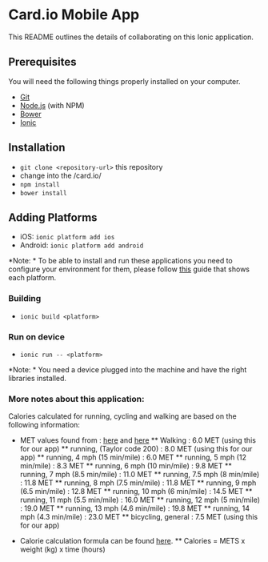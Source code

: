 # Card.io Mobile App

This README outlines the details of collaborating on this Ionic application.

## Prerequisites

You will need the following things properly installed on your computer.

* [Git](http://git-scm.com/)
* [Node.js](http://nodejs.org/) (with NPM)
* [Bower](http://bower.io/)
* [Ionic](http://ionicframework.com/getting-started/)

## Installation

* `git clone <repository-url>` this repository
* change into the <new directory>/card.io/
* `npm install`
* `bower install`

## Adding Platforms

* iOS: `ionic platform add ios` 
* Android: `ionic platform add android`

*Note: * To be able to install and run these applications you need to configure your environment for them, please follow [this](https://cordova.apache.org/docs/en/5.1.1/guide/platforms/index.html) guide that shows each platform.

### Building

* `ionic build <platform>`

### Run on device

* `ionic run -- <platform>`

*Note: * You need a device plugged into the machine and have the right libraries installed. 


### More notes about this application:

Calories calculated for running, cycling and walking are based on the following information:

* MET values found from : [here](https://sites.google.com/site/compendiumofphysicalactivities/Activity-Categories/running) and [here](http://prevention.sph.sc.edu/tools/docs/documents_compendium.pdf)
** Walking : 6.0 MET (using this for our app)
** running, (Taylor code 200) : 8.0 MET (using this for our app)
** running, 4 mph (15 min/mile) : 6.0 MET
** running, 5 mph (12 min/mile) : 8.3 MET
** running, 6 mph (10 min/mile) : 9.8 MET
** running, 7 mph (8.5 min/mile) : 11.0 MET
** running, 7.5 mph (8 min/mile) : 11.8 MET
** running, 8 mph (7.5 min/mile) : 11.8 MET
** running, 9 mph (6.5 min/mile) : 12.8 MET
** running, 10 mph (6 min/mile) : 14.5 MET
** running, 11 mph (5.5 min/mile) : 16.0 MET
** running, 12 mph (5 min/mile) : 19.0 MET
** running, 13 mph (4.6 min/mile) : 19.8 MET
** running, 14 mph (4.3 min/mile) : 23.0 MET
** bicycling, general : 7.5 MET (using this for our app)

* Calorie calculation formula can be found [here](http://www.mhhe.com/hper/physed/clw/webreview/web07/tsld007.htm).
** Calories = METS x weight (kg) x time (hours)